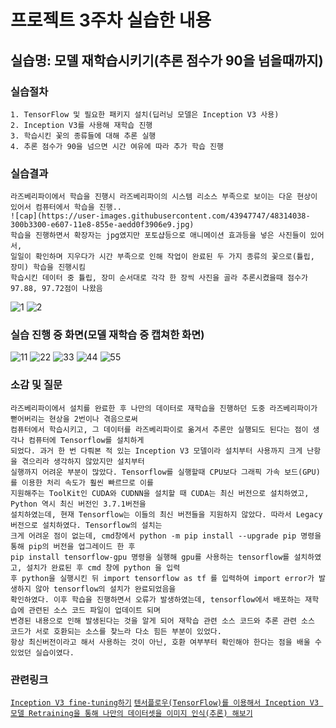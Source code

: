 # 프로젝트 3주차 실습한 내용

## 실습명: 모델 재학습시키기(추론 점수가 90을 넘을때까지)

### 실습절차
```
1. TensorFlow 및 필요한 패키지 설치(딥러닝 모델은 Inception V3 사용)
2. Inception V3를 사용해 재학습 진행
3. 학습시킨 꽃의 종류들에 대해 추론 실행
4. 추론 점수가 90을 넘으면 시간 여유에 따라 추가 학습 진행
```

### 실습결과
```
라즈베리파이에서 학습을 진행시 라즈베리파이의 시스템 리소스 부족으로 보이는 다운 현상이 있어서 컴퓨터에서 학습을 진행..
![cap](https://user-images.githubusercontent.com/43947747/48314038-300b3300-e607-11e8-855e-aedd0f3906e9.jpg)
학습을 진행하면서 확장자는 jpg였지만 포토샵등으로 애니메이션 효과등을 넣은 사진들이 있어서,
일일이 확인하며 지우다가 시간 부족으로 인해 작업이 완료된 두 가지 종류의 꽃으로(튤립, 장미) 학습을 진행시킴
학습시킨 데이터 중 튤립, 장미 순서대로 각각 한 장씩 사진을 골라 추론시켰을때 점수가 97.88, 97.72점이 나왔음
```
![1](https://user-images.githubusercontent.com/43947747/48314074-a3ad4000-e607-11e8-9192-c284712029cb.PNG)
![2](https://user-images.githubusercontent.com/43947747/48314075-a445d680-e607-11e8-9ff8-d31e5f440669.PNG)

### 실습 진행 중 화면(모델 재학습 중 캡쳐한 화면)
![11](https://user-images.githubusercontent.com/43947747/48314084-b3c51f80-e607-11e8-928f-a12438389729.PNG)
![22](https://user-images.githubusercontent.com/43947747/48314086-b4f64c80-e607-11e8-9e22-9ad1841ea67f.PNG)
![33](https://user-images.githubusercontent.com/43947747/48314087-b6c01000-e607-11e8-8271-a3afa7e611fd.PNG)
![44](https://user-images.githubusercontent.com/43947747/48314089-b889d380-e607-11e8-82ce-a675dc180a2f.PNG)
![55](https://user-images.githubusercontent.com/43947747/48314092-c2abd200-e607-11e8-8b8d-0c2a6de0a62b.PNG)

### 소감 및 질문
```
라즈베리파이에서 설치를 완료한 후 나만의 데이터로 재학습을 진행하던 도중 라즈베리파이가 뻗어버리는 현상을 2번이나 겪음으로써
컴퓨터에서 학습시키고, 그 데이터를 라즈베리파이로 옮겨서 추론만 실행되도 된다는 점이 생각나 컴퓨터에 Tensorflow를 설치하게
되었다. 과거 한 번 다뤄본 적 있는 Inception V3 모델이라 설치부터 사용까지 크게 난항을 겪으리라 생각하지 않았지만 설치부터
실행까지 어려운 부분이 많았다. Tensorflow를 실행할때 CPU보다 그래픽 가속 보드(GPU)를 이용한 처리 속도가 훨씬 빠르므로 이를
지원해주는 ToolKit인 CUDA와 CUDNN을 설치할 때 CUDA는 최신 버전으로 설치하였고, Python 역시 최신 버전인 3.7.1버전을
설치하였는데, 현재 Tensorflow는 이들의 최신 버전들을 지원하지 않았다. 따라서 Legacy 버전으로 설치하였다. Tensorflow의 설치는
크게 어려운 점이 없는데, cmd창에서 python -m pip install --upgrade pip 명령을 통해 pip의 버전을 업그레이드 한 후
pip install tensorflow-gpu 명령을 실행해 gpu를 사용하는 tensorflow를 설치하였고, 설치가 완료된 후 cmd 창에 python 을 입력
후 python을 실행시킨 뒤 import tensorflow as tf 를 입력하여 import error가 발생하지 않아 tensorflow의 설치가 완료되었음을
확인하였다. 이후 학습을 진행하면서 오류가 발생하였는데, tensorflow에서 배포하는 재학습에 관련된 소스 코드 파일이 업데이트 되며
변경된 내용으로 인해 발생된다는 것을 알게 되어 재학습 관련 소스 코드와 추론 관련 소스 코드가 서로 호환되는 소스를 찾느라 다소 힘든 부분이 있었다.
항상 최신버전이라고 해서 사용하는 것이 아닌, 호환 여부부터 확인해야 한다는 점을 배울 수 있었던 실습이였다.
```

### 관련링크
[```Inception V3 fine-tuning하기```](http://yujuwon.tistory.com/entry/inception-v3-%EC%82%AC%EC%9A%A9%ED%95%98%EA%B8%B0)
[```텐서플로우(TensorFlow)를 이용해서 Inception V3 모델 Retraining을 통해 나만의 데이터셋을 이미지 인식(추론) 해보기```](http://solarisailab.com/archives/1422)
